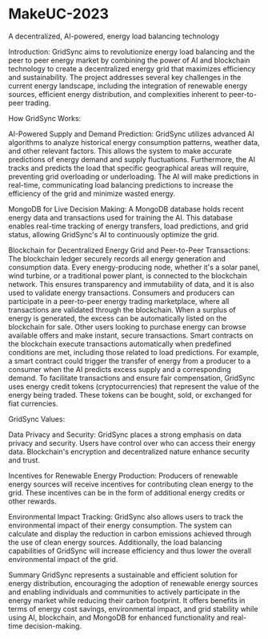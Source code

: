 # MakeUC-2023
A decentralized, AI-powered, energy load balancing technology

Introduction:
GridSync aims to revolutionize energy load balancing and the peer to peer energy market by combining the power of AI and blockchain technology to create a decentralized energy grid that maximizes efficiency and sustainability. 
The project addresses several key challenges in the current energy landscape, including the integration of renewable energy sources, efficient energy distribution, and complexities inherent to peer-to-peer trading.

How GridSync Works:

AI-Powered Supply and Demand Prediction:
GridSync utilizes advanced AI algorithms to analyze historical energy consumption patterns, weather data, and other relevant factors. 
This allows the system to make accurate predictions of energy demand and supply fluctuations. 
Furthermore, the AI tracks and predicts the load that specific geographical areas will require, preventing grid overloading or underloading. 
The AI will make predictions in real-time, communicating load balancing predictions to increase the efficiency of the grid and minimize wasted energy.

MongoDB for Live Decision Making:
A MongoDB database holds recent energy data and transactions used for training the AI. 
This database enables real-time tracking of energy transfers, load predictions, and grid status, allowing GridSync's AI to continuously optimize the grid.

Blockchain for Decentralized Energy Grid and Peer-to-Peer Transactions:
The blockchain ledger securely records all energy generation and consumption data. 
Every energy-producing node, whether it's a solar panel, wind turbine, or a traditional power plant, is connected to the blockchain network. 
This ensures transparency and immutability of data, and it is also used to validate energy transactions.
Consumers and producers can participate in a peer-to-peer energy trading marketplace, where all transactions are validated through the blockchain. 
When a surplus of energy is generated, the excess can be automatically listed on the blockchain for sale. 
Other users looking to purchase energy can browse available offers and make instant, secure transactions.
Smart contracts on the blockchain execute transactions automatically when predefined conditions are met, including those related to load predictions. 
For example, a smart contract could trigger the transfer of energy from a producer to a consumer when the AI predicts excess supply and a corresponding demand.
To facilitate transactions and ensure fair compensation, GridSync uses energy credit tokens (cryptocurrencies) that represent the value of the energy being traded. 
These tokens can be bought, sold, or exchanged for fiat currencies.

GridSync Values:

Data Privacy and Security:
GridSync places a strong emphasis on data privacy and security. Users have control over who can access their energy data. Blockchain's encryption and decentralized nature enhance security and trust. 

Incentives for Renewable Energy Production:
Producers of renewable energy sources will receive incentives for contributing clean energy to the grid. These incentives can be in the form of additional energy credits or other rewards.

Environmental Impact Tracking:
GridSync also allows users to track the environmental impact of their energy consumption. 
The system can calculate and display the reduction in carbon emissions achieved through the use of clean energy sources. 
Additionally, the load balancing capabilities of GridSync will increase efficiency and thus lower the overall environmental impact of the grid.

Summary
GridSync represents a sustainable and efficient solution for energy distribution, encouraging the adoption of renewable energy sources and enabling individuals and communities to actively participate in the energy market while reducing their carbon footprint. 
It offers benefits in terms of energy cost savings, environmental impact, and grid stability while using AI, blockchain, and MongoDB for enhanced functionality and real-time decision-making.
